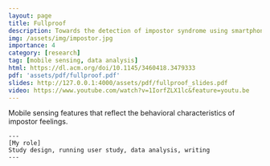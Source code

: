 ```yaml
---
layout: page
title: Fullproof
description: Towards the detection of impostor syndrome using smartphone sensors
img: /assets/img/impostor.jpg
importance: 4
category: [research]
tag: [mobile sensing, data analysis]
html: https://dl.acm.org/doi/10.1145/3460418.3479333 
pdf: 'assets/pdf/fullproof.pdf'
slides: http://127.0.0.1:4000/assets/pdf/fullproof_slides.pdf
video: https://www.youtube.com/watch?v=1IorfZLX1lc&feature=youtu.be 
---
```


<div class="row">
    <div class="col-sm mt-3 mt-md-0">
        <img class="img-fluid rounded z-depth-1" src="{{ '/assets/img/fullproof_table.png' }}" alt="" title="example image"/>
    </div>
</div>
<div class="caption">
    Mobile sensing features that reflect the behavioral characteristics of impostor feelings.
</div>

    ---
    [My role]
    Study design, running user study, data analysis, writing
    --- 